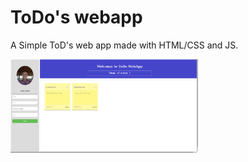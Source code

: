 # ToDo's webapp

A Simple ToD's web app made with HTML/CSS and JS. 

<img src="./ToDo_App.png" style="width: 300px; height: 150px">